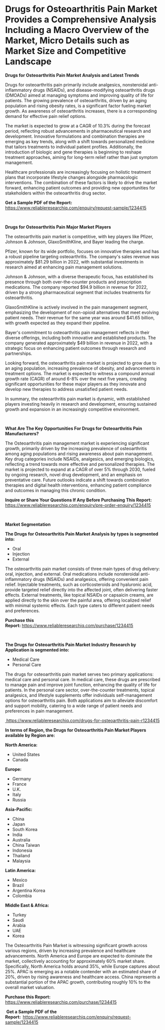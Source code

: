 <p><h1>Drugs for Osteoarthritis Pain Market Provides a Comprehensive Analysis Including a Macro Overview of the Market, Micro Details such as Market Size and Competitive Landscape</h1></p><p><strong>Drugs for Osteoarthritis Pain Market Analysis and Latest Trends</strong></p>
<p><p>Drugs for osteoarthritis pain primarily include analgesics, nonsteroidal anti-inflammatory drugs (NSAIDs), and disease-modifying osteoarthritis drugs (DMOADs) aimed at managing symptoms and improving quality of life for patients. The growing prevalence of osteoarthritis, driven by an aging population and rising obesity rates, is a significant factor fueling market growth. As awareness of osteoarthritis increases, there is a corresponding demand for effective pain relief options.</p><p>The market is expected to grow at a CAGR of 10.3% during the forecast period, reflecting robust advancements in pharmaceutical research and development. Innovative formulations and combination therapies are emerging as key trends, along with a shift towards personalized medicine that tailors treatments to individual patient profiles. Additionally, the introduction of biologic and gene therapies is beginning to reshape treatment approaches, aiming for long-term relief rather than just symptom management.</p><p>Healthcare professionals are increasingly focusing on holistic treatment plans that incorporate lifestyle changes alongside pharmacologic interventions. The combination of these factors is likely to drive the market forward, enhancing patient outcomes and providing new opportunities for stakeholders within the osteoarthritis drug sector.</p></p>
<p><strong>Get a Sample PDF of the Report:&nbsp;</strong> <a href="https://www.reliableresearchiq.com/enquiry/request-sample/1234415?utm_campaign=2799&utm_medium=2&utm_source=Github&utm_content=ia&utm_term=17042025&utm_id=drugs-for-osteoarthritis-pain">https://www.reliableresearchiq.com/enquiry/request-sample/1234415</a></p>
<p>&nbsp;</p>
<p><strong>Drugs for Osteoarthritis Pain Major Market Players</strong></p>
<p><p>The osteoarthritis pain market is competitive, with key players like Pfizer, Johnson & Johnson, GlaxoSmithKline, and Bayer leading the charge. </p><p>Pfizer, known for its wide portfolio, focuses on innovative therapies and has a robust pipeline targeting osteoarthritis. The company's sales revenue was approximately $81.29 billion in 2022, with substantial investments in research aimed at enhancing pain management solutions.</p><p>Johnson & Johnson, with a diverse therapeutic focus, has established its presence through both over-the-counter products and prescription medications. The company reported $94.9 billion in revenue for 2022, driven by a strong pharmaceutical segment that includes treatments for osteoarthritis.</p><p>GlaxoSmithKline is actively involved in the pain management segment, emphasizing the development of non-opioid alternatives that meet evolving patient needs. Their revenue for the same year was around $41.65 billion, with growth expected as they expand their pipeline.</p><p>Bayer's commitment to osteoarthritis pain management reflects in their diverse offerings, including both innovative and established products. The company generated approximately $49 billion in revenue in 2022, with a strategic focus on enhancing patient outcomes through research and partnerships.</p><p>Looking forward, the osteoarthritis pain market is projected to grow due to an aging population, increasing prevalence of obesity, and advancements in treatment options. The market is expected to witness a compound annual growth rate (CAGR) of around 6-8% over the next five years, creating significant opportunities for these major players as they innovate and develop new therapies to address unsatisfied patient needs.</p><p>In summary, the osteoarthritis pain market is dynamic, with established players investing heavily in research and development, ensuring sustained growth and expansion in an increasingly competitive environment.</p></p>
<p>&nbsp;</p>
<p><strong>What Are The Key Opportunities For Drugs for Osteoarthritis Pain Manufacturers?</strong></p>
<p><p>The Osteoarthritis pain management market is experiencing significant growth, primarily driven by the increasing prevalence of osteoarthritis among aging populations and rising awareness about pain management. Key drug categories include NSAIDs, analgesics, and emerging biologics, reflecting a trend towards more effective and personalized therapies. The market is projected to expand at a CAGR of over 5% through 2030, fueled by ongoing research, novel drug development, and an emphasis on preventative care. Future outlooks indicate a shift towards combination therapies and digital health interventions, enhancing patient compliance and outcomes in managing this chronic condition.</p></p>
<p><strong>Inquire or Share Your Questions If Any Before Purchasing This Report:</strong> <a href="https://www.reliableresearchiq.com/enquiry/pre-order-enquiry/1234415?utm_campaign=2799&utm_medium=2&utm_source=Github&utm_content=ia&utm_term=17042025&utm_id=drugs-for-osteoarthritis-pain">https://www.reliableresearchiq.com/enquiry/pre-order-enquiry/1234415</a></p>
<p>&nbsp;</p>
<p><strong>Market Segmentation</strong></p>
<p><strong>The Drugs for Osteoarthritis Pain Market Analysis by types is segmented into:</strong></p>
<p><ul><li>Oral</li><li>Injection</li><li>External</li></ul></p>
<p><p>The osteoarthritis pain market consists of three main types of drug delivery: oral, injection, and external. Oral medications include nonsteroidal anti-inflammatory drugs (NSAIDs) and analgesics, offering convenient pain relief. Injectable treatments, such as corticosteroids and hyaluronic acid, provide targeted relief directly into the affected joint, often delivering faster effects. External treatments, like topical NSAIDs or capsaicin creams, are applied directly to the skin over the painful area, offering localized relief with minimal systemic effects. Each type caters to different patient needs and preferences.</p></p>
<p><strong>Purchase this Report:&nbsp;</strong><a href="https://www.reliableresearchiq.com/purchase/1234415?utm_campaign=2799&utm_medium=2&utm_source=Github&utm_content=ia&utm_term=17042025&utm_id=drugs-for-osteoarthritis-pain">https://www.reliableresearchiq.com/purchase/1234415</a></p>
<p>&nbsp;</p>
<p><strong>The Drugs for Osteoarthritis Pain Market Industry Research by Application is segmented into:</strong></p>
<p><ul><li>Medical Care</li><li>Personal Care</li></ul></p>
<p><p>The drugs for osteoarthritis pain market serves two primary applications: medical care and personal care. In medical care, these drugs are prescribed to manage pain and improve joint function, enhancing the quality of life for patients. In the personal care sector, over-the-counter treatments, topical analgesics, and lifestyle supplements offer individuals self-management options for osteoarthritis pain. Both applications aim to alleviate discomfort and support mobility, catering to a wide range of patient needs and preferences in pain management.</p></p>
<p><a href="https://www.reliableresearchiq.com/drugs-for-osteoarthritis-pain-r1234415?utm_campaign=2799&utm_medium=2&utm_source=Github&utm_content=ia&utm_term=17042025&utm_id=drugs-for-osteoarthritis-pain">&nbsp;https://www.reliableresearchiq.com/drugs-for-osteoarthritis-pain-r1234415</a></p>
<p><strong>In terms of Region, the Drugs for Osteoarthritis Pain Market Players available by Region are:</strong></p>
<p>
    <p> <strong> North America: </strong>
        <ul>
            <li>United States</li>
            <li>Canada</li>
        </ul>
        </p> 
    <p> <strong> Europe: </strong>
        <ul>
            <li>Germany</li>
            <li>France</li>
            <li>U.K.</li>
            <li>Italy</li>
            <li>Russia</li>
        </ul>
        </p> 
    <p> <strong> Asia-Pacific: </strong>
        <ul>
            <li>China</li>
            <li>Japan</li>
            <li>South Korea</li>
            <li>India</li>
            <li>Australia</li>
            <li>China Taiwan</li>
            <li>Indonesia</li>
            <li>Thailand</li>
            <li>Malaysia</li>
        </ul>
        </p> 
    <p> <strong> Latin America: </strong>
        <ul>
            <li>Mexico</li>
            <li>Brazil</li>
            <li>Argentina Korea</li>
            <li>Colombia</li>
        </ul>
        </p> 
    <p> <strong> Middle East & Africa: </strong>
        <ul>
            <li>Turkey</li>
            <li>Saudi</li>
            <li>Arabia</li>
            <li>UAE</li>
            <li>Korea</li>
        </ul>
    </p>
    </p>
<p><p>The Osteoarthritis Pain Market is witnessing significant growth across various regions, driven by increasing prevalence and healthcare advancements. North America and Europe are expected to dominate the market, collectively accounting for approximately 60% market share. Specifically, North America holds around 35%, while Europe captures about 25%. APAC is emerging as a notable contender with an estimated share of 20%, driven by rising awareness and healthcare access. China represents a substantial portion of the APAC growth, contributing roughly 10% to the overall market valuation.</p></p>
<p><strong>Purchase this Report: </strong><a href="https://www.reliableresearchiq.com/purchase/1234415?utm_campaign=2799&utm_medium=2&utm_source=Github&utm_content=ia&utm_term=17042025&utm_id=drugs-for-osteoarthritis-pain">https://www.reliableresearchiq.com/purchase/1234415</a></p>
<p>&nbsp;<strong>Get a Sample PDF of the Report:&nbsp;&nbsp;</strong><a href="https://www.reliableresearchiq.com/enquiry/request-sample/1234415?utm_campaign=2799&utm_medium=2&utm_source=Github&utm_content=ia&utm_term=17042025&utm_id=drugs-for-osteoarthritis-pain">https://www.reliableresearchiq.com/enquiry/request-sample/1234415</a></p>
<p><strong></strong></p>
<p><p></p><p></p><p></p></p>